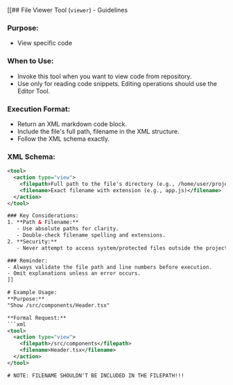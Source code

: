 [[## File Viewer Tool (`viewer`) - Guidelines

### Purpose:

- View specific code

### When to Use:

- Invoke this tool when you want to view code from repository.
- Use only for reading code snippets. Editing operations should use the Editor Tool.

### Execution Format:

- Return an XML markdown code block.
- Include the file's full path, filename in the XML structure.
- Follow the XML schema exactly.

### XML Schema:

````xml
<tool>
  <action type="view">
    <filepath>Full path to the file's directory (e.g., /home/user/project/src)</filepath>
    <filename>Exact filename with extension (e.g., app.js)</filename>
  </action>
</tool>

### Key Considerations:
1. **Path & Filename:**
   - Use absolute paths for clarity.
   - Double-check filename spelling and extensions.
2. **Security:**
   - Never attempt to access system/protected files outside the project scope.

### Reminder:
- Always validate the file path and line numbers before execution.
- Omit explanations unless an error occurs.
]]

# Example Usage:
**Purpose:**
"Show /src/components/Header.tsx"

**Formal Request:**
```xml
<tool>
  <action type="view">
    <filepath>/src/components</filepath>
    <filename>Header.tsx</filename>
  </action>
</tool>

# NOTE: FILENAME SHOULDN'T BE INCLUDED IN THE FILEPATH!!!
````
